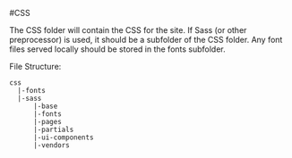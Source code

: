 #CSS

The CSS folder will contain the CSS for the site.  If Sass (or other preprocessor) is used, it should be a subfolder of the CSS folder.  Any font files served locally should be stored in the fonts subfolder.

File Structure:

    css
      |-fonts
      |-sass
          |-base
          |-fonts
          |-pages
          |-partials
          |-ui-components
          |-vendors
